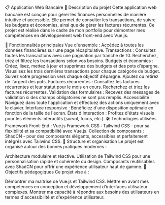 📋 Application Web Bancaire
📝 Description du projet
Cette application web bancaire est conçue pour gérer les finances personnelles de manière intuitive et accessible. Elle permet de consulter les transactions, de suivre les budgets et économies, ainsi que de gérer les factures récurrentes. Ce projet est réalisé dans le cadre de mon portfolio pour démontrer mes compétences en développement web front-end avec Vue.js.

🚀 Fonctionnalités principales
Vue d'ensemble : Accédez à toutes les données financières sur une page récapitulative.
Transactions :
Consultez toutes les transactions avec une pagination par tranche de 10.
Recherchez, triez et filtrez les transactions selon vos besoins.
Budgets et économies :
Créez, lisez, mettez à jour et supprimez des budgets et des pots d’épargne.
Visualisez les trois dernières transactions pour chaque catégorie de budget.
Suivez votre progression vers chaque objectif d’épargne.
Ajoutez ou retirez de l'argent des pots.
Factures récurrentes :
Consultez les factures récurrentes et leur statut pour le mois en cours.
Recherchez et triez les factures récurrentes.
Validation des formulaires : Recevez des messages de validation si des champs obligatoires ne sont pas remplis.
Accessibilité : Naviguez dans toute l'application et effectuez des actions uniquement avec le clavier.
Interface responsive : Bénéficiez d'une disposition optimale en fonction de la taille de l'écran.
États d'interaction : Profitez d'états visuels pour les éléments interactifs (survol, focus, etc.).
🛠️ Technologies utilisées
Framework Front-End : Vue.js
Framework CSS : Tailwind CSS - pour sa flexibilité et sa compatibilité avec Vue.js.
Collection de composants : ShadCN - pour des composants élégants, accessibles et parfaitement intégrés avec Tailwind CSS.
📐 Structure et organisation
Le projet est organisé autour des bonnes pratiques modernes :

Architecture modulaire et réactive.
Utilisation de Tailwind CSS pour une personnalisation rapide et cohérente du design.
Composants réutilisables avec ShadCN pour offrir une expérience utilisateur haut de gamme.
🎯 Objectifs pédagogiques
Ce projet vise à :

Démontrer ma maîtrise de Vue.js et Tailwind CSS.
Mettre en avant mes compétences en conception et développement d'interfaces utilisateur complexes.
Montrer ma capacité à répondre aux besoins des utilisateurs en termes d'accessibilité et d'expérience utilisateur.
